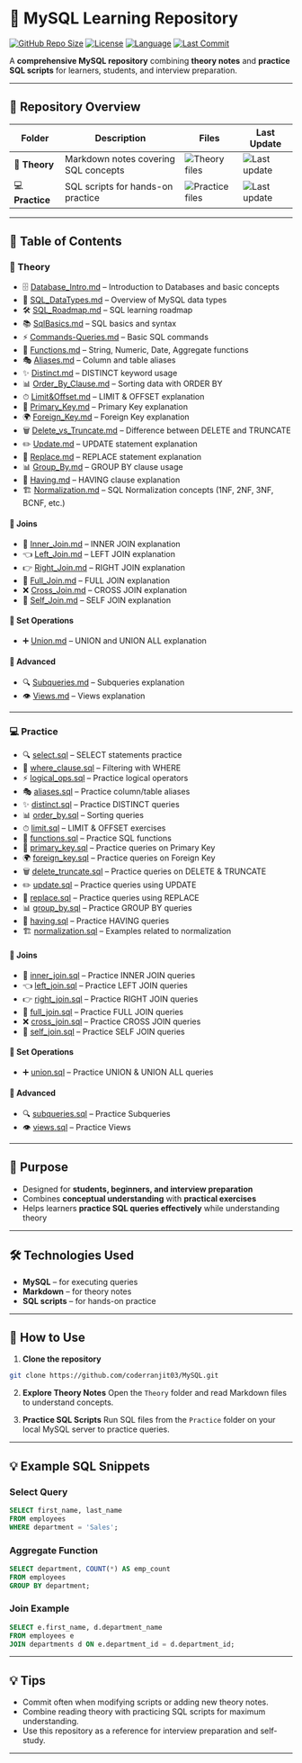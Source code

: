 
# 🐬 MySQL Learning Repository

[![GitHub Repo Size](https://img.shields.io/github/repo-size/<your-username>/MySQL)](https://github.com/<your-username>/MySQL)
[![License](https://img.shields.io/badge/license-MIT-green)](LICENSE)
[![Language](https://img.shields.io/badge/Language-SQL-blue)](https://www.mysql.com/)
[![Last Commit](https://img.shields.io/github/last-commit/<your-username>/MySQL)](https://github.com/<your-username>/MySQL)

A **comprehensive MySQL repository** combining **theory notes** and **practice SQL scripts** for learners, students, and interview preparation.

---
## 📂 Repository Overview

| Folder          | Description                          | Files                                                              | Last Update                                                                                    |
| --------------- | ------------------------------------ | ------------------------------------------------------------------ | ---------------------------------------------------------------------------------------------- |
| 📝 **Theory**   | Markdown notes covering SQL concepts | ![Theory files](https://img.shields.io/badge/files-19-brightgreen) | ![Last update](https://img.shields.io/github/last-commit/<your-username>/MySQL?label=Theory)   |
| 💻 **Practice** | SQL scripts for hands-on practice    | ![Practice files](https://img.shields.io/badge/files-17-blue)      | ![Last update](https://img.shields.io/github/last-commit/<your-username>/MySQL?label=Practice) |

---


## 📖 Table of Contents

### **📝 Theory**

* 🗄 [Database\_Intro.md](Theory/DB.md) – Introduction to Databases and basic concepts
* 🧩 [SQL\_DataTypes.md](Theory/SQL_DataTypes.md) – Overview of MySQL data types
* 🛠 [SQL\_Roadmap.md](Theory/SQL_Roadmap.md) – SQL learning roadmap
* 📚 [SqlBasics.md](Theory/SqlBasics.md) – SQL basics and syntax
* ⚡ [Commands-Queries.md](Theory/Commands-Queries.md) – Basic SQL commands
* 🔣 [Functions.md](Theory/functions.md) – String, Numeric, Date, Aggregate functions
* 🎭 [Aliases.md](Theory/Aliases.md) – Column and table aliases
* ✨ [Distinct.md](Theory/distinct.md) – DISTINCT keyword usage
* 📊 [Order\_By\_Clause.md](Theory/Order_By_Clause.md) – Sorting data with ORDER BY
* ⏱ [Limit\&Offset.md](Theory/Limit&Offset.md) – LIMIT & OFFSET explanation
* 🔑 [Primary\_Key.md](Theory/PrimaryKey.md) – Primary Key explanation
* 🌍 [Foreign\_Key.md](Theory/ForeignKey.md) – Foreign Key explanation
* 🗑️ [Delete\_vs\_Truncate.md](Theory/Delete&Truncate.md) – Difference between DELETE and TRUNCATE
* ✏️ [Update.md](Theory/Update.md) – UPDATE statement explanation
* 🔄 [Replace.md](Theory/Replace.md) – REPLACE statement explanation
* 📊 [Group\_By.md](Theory/GROUP_BY.md) – GROUP BY clause usage
* 🧐 [Having.md](Theory/HAVING.md) – HAVING clause explanation
* 🏗️ [Normalization.md](Theory/Normalization.md) – SQL Normalization concepts (1NF, 2NF, 3NF, BCNF, etc.)

#### 🔗 Joins

* 🤝 [Inner\_Join.md](Theory/InnerJoin.md) – INNER JOIN explanation
* 👈 [Left\_Join.md](Theory/LeftJoin.md) – LEFT JOIN explanation
* 👉 [Right\_Join.md](Theory/RightJoin.md) – RIGHT JOIN explanation
* 🔄 [Full\_Join.md](Theory/FullJoin.md) – FULL JOIN explanation
* ❌ [Cross\_Join.md](Theory/CrossJoin.md) – CROSS JOIN explanation
* 🔁 [Self\_Join.md](Theory/SelfJoin.md) – SELF JOIN explanation

#### 🔀 Set Operations

* ➕ [Union.md](Theory/Union.md) – UNION and UNION ALL explanation

#### 📌 Advanced

* 🔍 [Subqueries.md](Theory/SubQueries.md) – Subqueries explanation
* 👁 [Views.md](Theory/Views.md) – Views explanation

---


### **💻 Practice**

* 🔍 [select.sql](Practice/select.sql) – SELECT statements practice
* 🎯 [where\_clause.sql](Practice/where_clause.sql) – Filtering with WHERE
* ⚡ [logical\_ops.sql](Practice/logical_ops.sql) – Practice logical operators
* 🎭 [aliases.sql](Practice/aliases.sql) – Practice column/table aliases
* ✨ [distinct.sql](Practice/distinct.sql) – Practice DISTINCT queries
* 📊 [order\_by.sql](Practice/oeder_by.sql) – Sorting queries
* ⏱ [limit.sql](Practice/limit.sql) – LIMIT & OFFSET exercises
* 🔣 [functions.sql](Practice/functions.sql) – Practice SQL functions
* 🔑 [primary\_key.sql](Practice/primaryKey.sql) – Practice queries on Primary Key
* 🌍 [foreign\_key.sql](Practice/foreignKey.sql) – Practice queries on Foreign Key
* 🗑️ [delete\_truncate.sql](Practice/delete&truncate.sql) – Practice queries on DELETE & TRUNCATE
* ✏️ [update.sql](Practice/update.sql) – Practice queries using UPDATE
* 🔄 [replace.sql](Practice/replace.sql) – Practice queries using REPLACE
* 📊 [group\_by.sql](Practice/groupby.sql) – Practice GROUP BY queries
* 🧐 [having.sql](Practice/having.sql) – Practice HAVING queries
* 🏗️ [normalization.sql](Practice/normalization.sql) – Examples related to normalization

#### 🔗 Joins

* 🤝 [inner\_join.sql](Practice/innerJoin.sql) – Practice INNER JOIN queries
* 👈 [left\_join.sql](Practice/leftJoin.sql) – Practice LEFT JOIN queries
* 👉 [right\_join.sql](Practice/rightJoin.sql) – Practice RIGHT JOIN queries
* 🔄 [full\_join.sql](Practice/fullJoin.sql) – Practice FULL JOIN queries
* ❌ [cross\_join.sql](Practice/crossJoin.sql) – Practice CROSS JOIN queries
* 🔁 [self\_join.sql](Practice/selfJoin.sql) – Practice SELF JOIN queries

#### 🔀 Set Operations

* ➕ [union.sql](Practice/union.sql) – Practice UNION & UNION ALL queries

#### 📌 Advanced

* 🔍 [subqueries.sql](Practice/subQueries.sql) – Practice Subqueries
* 👁 [views.sql](Practice/views.sql) – Practice Views

---


## 🎯 Purpose

* Designed for **students, beginners, and interview preparation**
* Combines **conceptual understanding** with **practical exercises**
* Helps learners **practice SQL queries effectively** while understanding theory

---

## 🛠 Technologies Used

* **MySQL** – for executing queries
* **Markdown** – for theory notes
* **SQL scripts** – for hands-on practice

---

## 🚀 How to Use

1. **Clone the repository**

```bash
git clone https://github.com/coderranjit03/MySQL.git
````

2. **Explore Theory Notes**
   Open the `Theory` folder and read Markdown files to understand concepts.

3. **Practice SQL Scripts**
   Run SQL files from the `Practice` folder on your local MySQL server to practice queries.

---

## 💡 Example SQL Snippets

### **Select Query**

```sql
SELECT first_name, last_name
FROM employees
WHERE department = 'Sales';
```

### **Aggregate Function**

```sql
SELECT department, COUNT(*) AS emp_count
FROM employees
GROUP BY department;
```

### **Join Example**

```sql
SELECT e.first_name, d.department_name
FROM employees e
JOIN departments d ON e.department_id = d.department_id;
```

---

## 💡 Tips

* Commit often when modifying scripts or adding new theory notes.
* Combine reading theory with practicing SQL scripts for maximum understanding.
* Use this repository as a reference for interview preparation and self-study.

---